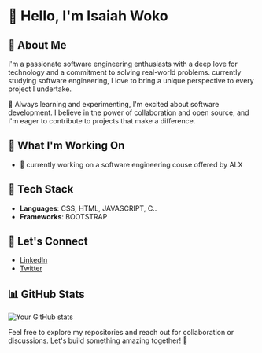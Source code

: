 # 👋 Hello, I'm Isaiah Woko


## 🚀 About Me

I'm a passionate software engineering enthusiasts with a deep love for technology and a commitment to solving real-world problems. currently studying software engineering, I love to bring a unique perspective to every project I undertake.

🌱 Always learning and experimenting, I'm excited about software development. I believe in the power of collaboration and open source, and I'm eager to contribute to projects that make a difference.

## 🌱 What I'm Working On

- 🚀 currently working on a software engineering couse offered by ALX

## 🔧 Tech Stack

- **Languages**: CSS, HTML, JAVASCRIPT, C..
- **Frameworks**: BOOTSTRAP

## 🤝 Let's Connect

- [LinkedIn](http://www.linkedin.com/in/isaiah-woko-513426256)
- [Twitter](https://twitter.com/isaiah_woko18)

## 📊 GitHub Stats

![Your GitHub stats](https://github-readme-stats.vercel.app/api?username=Isaiah-woko&show_icons=true&count_private=true&hide=contribs,prs)

Feel free to explore my repositories and reach out for collaboration or discussions. Let's build something amazing together! 🚀
